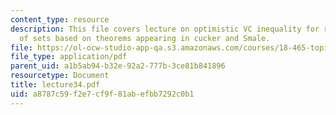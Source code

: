 ```yaml
---
content_type: resource
description: This file covers lecture on optimistic VC inequality for random classes
  of sets based on theorems appearing in cucker and Smale.
file: https://ol-ocw-studio-app-qa.s3.amazonaws.com/courses/18-465-topics-in-statistics-statistical-learning-theory-spring-2007/a8787c59f2e7cf9f81abefbb7292c0b1_lecture34.pdf
file_type: application/pdf
parent_uid: a1b5ab94-b32e-92a2-777b-3ce81b841896
resourcetype: Document
title: lecture34.pdf
uid: a8787c59-f2e7-cf9f-81ab-efbb7292c0b1
---
```

